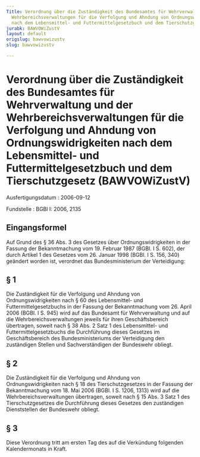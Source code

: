 ```yaml
---
Title: Verordnung über die Zuständigkeit des Bundesamtes für Wehrverwaltung und der
  Wehrbereichsverwaltungen für die Verfolgung und Ahndung von Ordnungswidrigkeiten
  nach dem Lebensmittel- und Futtermittelgesetzbuch und dem Tierschutzgesetz
jurabk: BAWVOWiZustV
layout: default
origslug: bawvowizustv
slug: bawvowizustv

---
```


# Verordnung über die Zuständigkeit des Bundesamtes für Wehrverwaltung und der Wehrbereichsverwaltungen für die Verfolgung und Ahndung von Ordnungswidrigkeiten nach dem Lebensmittel- und Futtermittelgesetzbuch und dem Tierschutzgesetz (BAWVOWiZustV)

Ausfertigungsdatum
:   2006-09-12

Fundstelle
:   BGBl I: 2006, 2135



## Eingangsformel

Auf Grund des § 36 Abs. 3 des Gesetzes über Ordnungswidrigkeiten in
der Fassung der Bekanntmachung vom 19. Februar 1987 (BGBl. I S. 602),
der durch Artikel 1 des Gesetzes vom 26. Januar 1998 (BGBl. I S. 156,
340) geändert worden ist, verordnet das Bundesministerium der
Verteidigung:


## § 1

Die Zuständigkeit für die Verfolgung und Ahndung von
Ordnungswidrigkeiten nach § 60 des Lebensmittel- und
Futtermittelgesetzbuchs in der Fassung der Bekanntmachung vom 26.
April 2006 (BGBl. I S. 945) wird auf das Bundesamt für Wehrverwaltung
und auf die Wehrbereichsverwaltungen jeweils für ihren
Geschäftsbereich übertragen, soweit nach § 38 Abs. 2 Satz 1 des
Lebensmittel- und Futtermittelgesetzbuchs die Durchführung dieses
Gesetzes im Geschäftsbereich des Bundesministeriums der Verteidigung
den zuständigen Stellen und Sachverständigen der Bundeswehr obliegt.


## § 2

Die Zuständigkeit für die Verfolgung und Ahndung von
Ordnungswidrigkeiten nach § 18 des Tierschutzgesetzes in der Fassung
der Bekanntmachung vom 18. Mai 2006 (BGBl. I S. 1206, 1313) wird auf
die Wehrbereichsverwaltungen übertragen, soweit nach § 15 Abs. 3 Satz
1 des Tierschutzgesetzes die Durchführung dieses Gesetzes den
zuständigen Dienststellen der Bundeswehr obliegt.


## § 3

Diese Verordnung tritt am ersten Tag des auf die Verkündung folgenden
Kalendermonats in Kraft.


